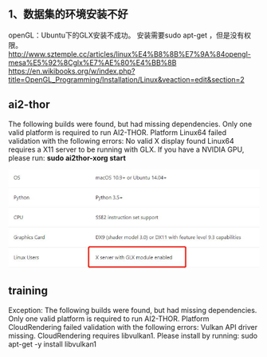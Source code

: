 ## 1、数据集的环境安装不好
openGL：Ubuntu下的GLX安装不成功。
安装需要sudo apt-get ，但是没有权限。
http://www.sztemple.cc/articles/linux%E4%B8%8B%E7%9A%84opengl-mesa%E5%92%8Cglx%E7%AE%80%E4%BB%8B
https://en.wikibooks.org/w/index.php?title=OpenGL_Programming/Installation/Linux&veaction=edit&section=2

## ai2-thor 
The following builds were found, but had missing dependencies. Only one valid platform is required to run AI2-THOR.
Platform Linux64 failed validation with the following errors: No valid X display found
  Linux64 requires a X11 server to be running with GLX. If you have a NVIDIA GPU, please run: **sudo ai2thor-xorg start**

![所需环境](https://raw.githubusercontent.com/LIUQI-creat/pic/main/require.jpg)

## training
Exception: The following builds were found, but had missing dependencies. Only one valid platform is required to run AI2-THOR.
Platform CloudRendering failed validation with the following errors: Vulkan API driver missing.
  CloudRendering requires libvulkan1. Please install by running: sudo apt-get -y install libvulkan1




<!--stackedit_data:
eyJoaXN0b3J5IjpbMjQ3NDM5Njc4LDM1NjU5MDcyMl19
-->